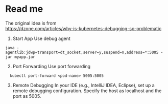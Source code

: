 # Read me

The original idea is from  
https://dzone.com/articles/why-is-kubernetes-debugging-so-problematic

1. Start App
   Use debug agent

```
java -agentlib:jdwp=transport=dt_socket,server=y,suspend=n,address=*:5005 -jar myapp.jar
```

2. Port Forwarding
   Use port forwarding

 ````
   kubectl port-forward <pod-name> 5005:5005
   ````

3. Remote Debugging
   In your IDE (e.g., IntelliJ IDEA, Eclipse), set up a remote debugging configuration. Specify the host as localhost
   and the port as 5005.